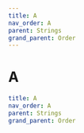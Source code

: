 ```yaml
---
title: A
nav_order: A
parent: Strings
grand_parent: Order
---
```


# A

```yaml
title: A
nav_order: A
parent: Strings
grand_parent: Order
```

